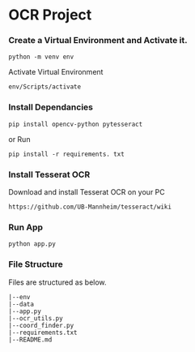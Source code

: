 # OCR Project

### Create a Virtual Environment and Activate it.

```
python -m venv env
```

Activate Virtual Environment

```
env/Scripts/activate
```

### Install Dependancies

```
pip install opencv-python pytesseract

```

or Run

```
pip install -r requirements. txt

```

### Install Tesserat OCR

Download and install Tesserat OCR on your PC

```
https://github.com/UB-Mannheim/tesseract/wiki
```

### Run App

```
python app.py
```

### File Structure

Files are structured as below.

```
|--env
|--data
|--app.py
|--ocr_utils.py
|--coord_finder.py
|--requirements.txt
|--README.md
```
